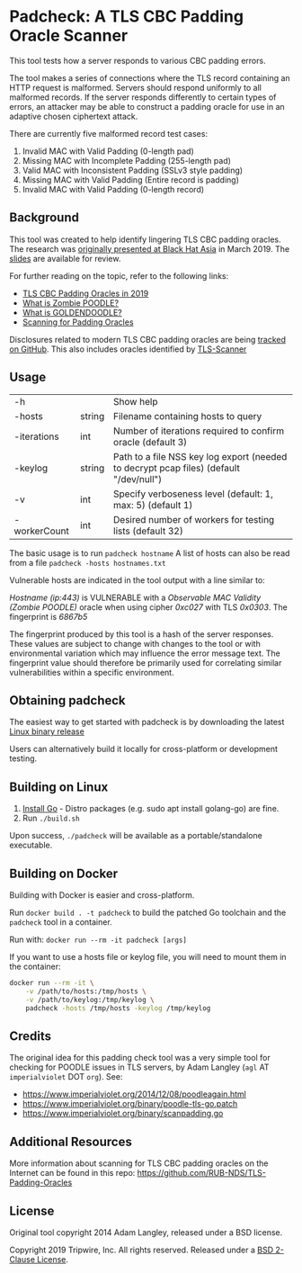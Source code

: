 # Padcheck: A TLS CBC Padding Oracle Scanner

This tool tests how a server responds to various CBC padding errors.

The tool makes a series of connections where the TLS record containing an HTTP request is malformed. Servers should respond uniformly to all malformed records. If the server responds differently to certain types of errors, an attacker may be able to construct a padding oracle for use in an adaptive chosen ciphertext attack.

There are currently five malformed record test cases: 
1. Invalid MAC with Valid Padding (0-length pad)
2. Missing MAC with Incomplete Padding (255-length pad)
3. Valid MAC with Inconsistent Padding (SSLv3 style padding)
4. Missing MAC with Valid Padding (Entire record is padding)
5. Invalid MAC with Valid Padding (0-length record)

## Background

This tool was created to help identify lingering TLS CBC padding oracles. The research was [originally presented at Black Hat Asia](https://www.blackhat.com/asia-19/briefings/schedule/index.html#zombie-poodle-goldendoodle-and-how-tlsv-can-save-us-all-13741) in March 2019. The [slides](http://i.blackhat.com/asia-19/Fri-March-29/bh-asia-Young-Zombie-Poodle-Goldendoodle-and-How-TLSv13-Can-Save-Us-All.pdf) are available for review.

For further reading on the topic, refer to the following links:
* [TLS CBC Padding Oracles in 2019](https://www.tripwire.com/state-of-security/vert/tls-cbc-padding-oracles/)
* [What is Zombie POODLE?](https://www.tripwire.com/state-of-security/vert/zombie-poodle/)
* [What is GOLDENDOODLE?](https://www.tripwire.com/state-of-security/vert/goldendoodle-attack/)
* [Scanning for Padding Oracles](https://web-in-security.blogspot.com/2019/03/scanning-for-padding-oracles.html)

Disclosures related to modern TLS CBC padding oracles are being [tracked on GitHub](https://github.com/RUB-NDS/TLS-Padding-Oracles). This also includes oracles identified by [TLS-Scanner](https://github.com/RUB-NDS/TLS-Scanner)

## Usage

|              |        |                                                                                        |
| ------------ | ------ | -------------------------------------------------------------------------------------- |
| -h           |        | Show help                                                                              |
| -hosts       | string | Filename containing hosts to query                                                     |
| -iterations  | int    | Number of iterations required to confirm oracle (default 3)                            |
| -keylog      | string | Path to a file NSS key log export (needed to decrypt pcap files) (default "/dev/null") |
| -v           | int    | Specify verboseness level (default: 1, max: 5) (default 1)                             |
| -workerCount | int    | Desired number of workers for testing lists (default 32)                               |

The basic usage is to run ```padcheck hostname```
A list of hosts can also be read from a file ```padcheck -hosts hostnames.txt```

Vulnerable hosts are indicated in the tool output with a line similar to:

*Hostname (ip:443)* is VULNERABLE with a *Observable MAC Validity (Zombie POODLE)* oracle when using cipher *0xc027* with TLS *0x0303*. The fingerprint is *6867b5*

The fingerprint produced by this tool is a hash of the server responses. These values are subject to change with changes to the tool or with environmental variation which may influence the error message text. The fingerprint value should therefore be primarily used for correlating similar vulnerabilities within a specific environment.

## Obtaining padcheck
The easiest way to get started with padcheck is by downloading the latest [Linux binary release](https://github.com/Tripwire/padcheck/releases)

Users can alternatively build it locally for cross-platform or development testing. 

## Building on Linux

1) [Install Go](https://golang.org/doc/install) - Distro packages (e.g. sudo apt install golang-go) are fine.
2) Run `./build.sh`

Upon success, `./padcheck` will be available as a portable/standalone executable.

## Building on Docker

Building with Docker is easier and cross-platform.

Run `docker build . -t padcheck` to build the patched Go toolchain and the `padcheck` tool in a container.

Run with: `docker run --rm -it padcheck [args]`

If you want to use a hosts file or keylog file, you will need to mount them in the container:

```sh
docker run --rm -it \
    -v /path/to/hosts:/tmp/hosts \
    -v /path/to/keylog:/tmp/keylog \
    padcheck -hosts /tmp/hosts -keylog /tmp/keylog
```

## Credits

The original idea for this padding check tool was a very simple tool for checking for POODLE issues in TLS servers, by Adam Langley (`agl` AT `imperialviolet` DOT `org`). See:

- https://www.imperialviolet.org/2014/12/08/poodleagain.html
- https://www.imperialviolet.org/binary/poodle-tls-go.patch
- https://www.imperialviolet.org/binary/scanpadding.go

## Additional Resources

More information about scanning for TLS CBC padding oracles on the Internet can be found in this repo: https://github.com/RUB-NDS/TLS-Padding-Oracles


## License

Original tool copyright 2014 Adam Langley, released under a BSD license.

Copyright 2019 Tripwire, Inc. All rights reserved.
Released under a [BSD 2-Clause License](./LICENSE).

